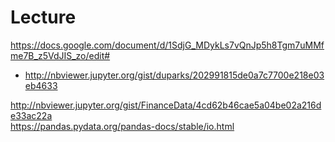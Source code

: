 # Lecture

https://docs.google.com/document/d/1SdjG_MDykLs7vQnJp5h8Tgm7uMMfme7B_z5VdJIS_zo/edit#
* http://nbviewer.jupyter.org/gist/duparks/202991815de0a7c7700e218e03eb4633



http://nbviewer.jupyter.org/gist/FinanceData/4cd62b46cae5a04be02a216de33ac22a  
https://pandas.pydata.org/pandas-docs/stable/io.html
